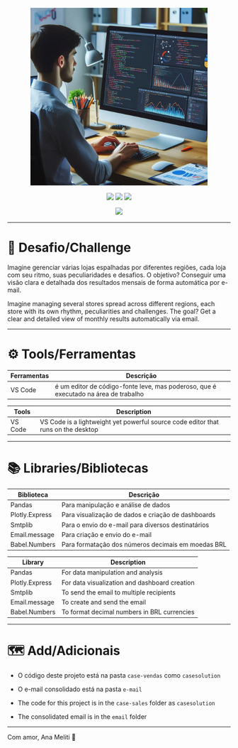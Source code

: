 <p align="center"> <img src="img\vendas.png", width="400px"> </p></img>

<p align="center"><img src="https://img.shields.io/github/languages/top/Anameliti/overview-finances"> <img src="https://img.shields.io/badge/Post-Linkedin-blue"> <img src="https://img.shields.io/github/languages/code-size/Anameliti/overview-finances">
</p>

<p align="center"><img src="https://lexica.art/prompt/7ffdcfa8-3757-43e0-8828-88656f489e1f"> 

</p>

------
 
# 🎯​ Desafio/Challenge

Imagine gerenciar várias lojas espalhadas por diferentes regiões, cada loja com seu ritmo, suas peculiaridades e desafios. 
O objetivo? Conseguir uma visão clara e detalhada dos resultados mensais de forma automática por e-mail. 

Imagine managing several stores spread across different regions, each store with its own rhythm, peculiarities and challenges. 
The goal? Get a clear and detailed view of monthly results automatically via email.

--------

# ⚙️​ Tools/Ferramentas

| Ferramentas | Descrição |
| --- | ------------------- |
| VS Code | é um editor de código-fonte leve, mas poderoso, que é executado na área de trabalho |

| Tools | Description |
| --- | ------------------- |
| VS Code | VS Code is a lightweight yet powerful source code editor that runs on the desktop  |

------

# 📚​ Libraries/Bibliotecas

| Biblioteca | Descrição |
| --- | ------------------- |
| Pandas | Para manipulação e análise de dados  |
| Plotly.Express | Para visualização de dados e criação de dashboards |
| Smtplib | Para o envio do e-mail para diversos destinatários |
| Email.message | Para criação e envio do e-mail  |
| Babel.Numbers | Para formatação dos números decimais em moedas BRL  |

| Library | Description |
| --- | ------------------- |
| Pandas | For data manipulation and analysis  |
| Plotly.Express | For data visualization and dashboard creation  |
| Smtplib | To send the email to multiple recipients  |
| Email.message | To create and send the email  |
| Babel.Numbers | To format decimal numbers in BRL currencies  |

-----

# 🗺️​ Add/Adicionais

- O código deste projeto está na pasta `case-vendas` como `casesolution`
- O e-mail consolidado está na pasta `e-mail`

- The code for this project is in the `case-sales` folder as `casesolution`
- The consolidated email is in the `email` folder

-----

Com amor, Ana Meliti 💜​

